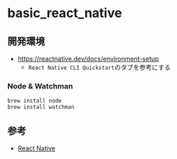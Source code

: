 # basic_react_native

## 開発環境
- https://reactnative.dev/docs/environment-setup
  - `React Native CLI Quickstart`のタブを参考にする

### Node & Watchman
```
brew install node
brew install watchman
```

## 参考
- [React Native](https://reactnative.dev/)
